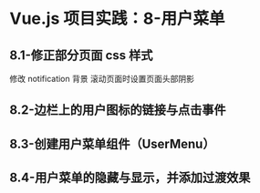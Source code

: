 # Vue.js 项目实践：8-用户菜单

## 8.1-修正部分页面 css 样式

修改 notification 背景
滚动页面时设置页面头部阴影

## 8.2-边栏上的用户图标的链接与点击事件

## 8.3-创建用户菜单组件（UserMenu）

## 8.4-用户菜单的隐藏与显示，并添加过渡效果
